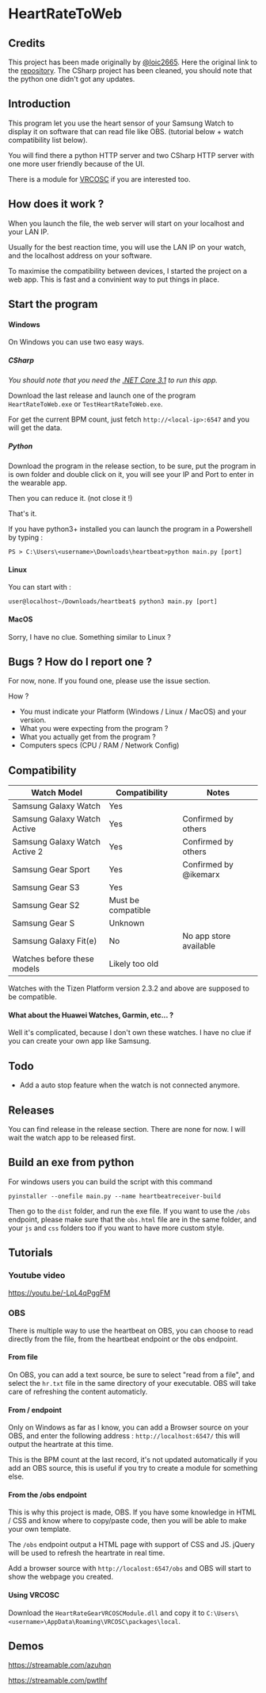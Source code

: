 # HeartRateToWeb

## Credits

This project has been made originally by [@loic2665](https://github.com/loic2665).
Here the original link to the [repository](https://github.com/loic2665/HeartRateToWeb).
The CSharp project has been cleaned, you should note that the python one didn't got any updates.

## Introduction

This program let you use the heart sensor of your Samsung Watch to display it on software that can read file like OBS. (tutorial below + watch compatibility list below). 

You will find there a python HTTP server and two CSharp HTTP server with one more user friendly because of the UI.

There is a module for [VRCOSC](https://github.com/VolcanicArts/VRCOSC) if you are interested too.

## How does it work ?

When you launch the file, the web server will start on your localhost and your LAN IP.

Usually for the best reaction time, you will use the LAN IP on your watch, and the localhost address on your software.

To maximise the compatibility between devices, I started the project on a web app. This is fast and a convinient way to put things in place.

## Start the program

#### Windows

On Windows you can use two easy ways.

##### CSharp

*You should note that you need the [.NET Core 3.1](https://dotnet.microsoft.com/fr-fr/download/dotnet/3.1) to run this app.*

Download the last release and launch one of the program `HeartRateToWeb.exe` or `TestHeartRateToWeb.exe`.

For get the current BPM count, just fetch `http://<local-ip>:6547` and you will get the data.

##### Python

Download the program in the release section, to be sure, put the program in is own folder
and double click on it, you will see your IP and Port to enter in the wearable app.

Then you can reduce it. (not close it !)

That's it.

If you have python3+ installed you can launch the program in a Powershell
by typing : 

```
PS > C:\Users\<username>\Downloads\heartbeat>python main.py [port]
``` 
#### Linux

You can start with : 
```
user@localhost~/Downloads/heartbeat$ python3 main.py [port]
```

#### MacOS

Sorry, I have no clue. Something similar to Linux ?

## Bugs ? How do I report one ?

For now, none. If you found one, please use the issue section.

How ? 

 - You must indicate your Platform (Windows / Linux / MacOS) and your version.
 - What you were expecting from the program ?
 - What you actually get from the program ?
 - Computers specs (CPU / RAM / Network Config)


## Compatibility


| Watch Model                        | Compatibility          | Notes                              |
|------------------------------------|------------------------|------------------------------------|
| Samsung Galaxy Watch               | Yes                    |                                    |
| Samsung Galaxy Watch Active        | Yes                    | Confirmed by others               |
| Samsung Galaxy Watch Active 2      | Yes                    | Confirmed by others               |
| Samsung Gear Sport                 | Yes                    | Confirmed by @ikemarx             |
| Samsung Gear S3                    | Yes      |                                    |
| Samsung Gear S2                    | Must be compatible     |                                    |
| Samsung Gear S                     | Unknown                |                                    |
| Samsung Galaxy Fit(e)              | No                     | No app store available            |
| Watches before these models        | Likely too old         |                                    |

Watches with the Tizen Platform version 2.3.2 and above are supposed to be compatible.

#### What about the Huawei Watches, Garmin, etc... ?

Well it's complicated, because I don't own these watches. I have no clue if you can create your own app like Samsung.

## Todo

 - Add a auto stop feature when the watch is not connected anymore.

## Releases

You can find release in the release section. There are none for now.
I will wait the watch app to be released first.

## Build an exe from python

For windows users you can build the script with this command

```
pyinstaller --onefile main.py --name heartbeatreceiver-build
```

Then go to the `dist` folder, and run the exe file. If you want to use the `/obs` endpoint, please make sure that the `obs.html` file are in the 
same folder, and your `js` and `css` folders too if you want to have more custom style.

## Tutorials

### Youtube video

https://youtu.be/-LpL4qPggFM

### OBS

There is multiple way to use the heartbeat on OBS, you can choose to read directly from the file, from the heartbeat endpoint 
or the obs endpoint.

#### From file

On OBS, you can add a text source, be sure to select "read from a file", and select the `hr.txt` file in the same directory of your
executable. OBS will take care of refreshing the content automaticly.

#### From / endpoint

Only on Windows as far as I know, you can add a Browser source on your OBS, and enter the following
address : `http://localhost:6547/` this will output the heartrate at this time.

This is the BPM count at the last record, it's not updated automatically if you add an OBS source, this is useful if you try to create a module for something else.

#### From the /obs endpoint

This is why this project is made, OBS. If you have some knowledge in HTML / CSS and know where to copy/paste code, then
you will be able to make your own template.

The `/obs` endpoint output a HTML page with support of CSS and JS. 
jQuery will be used to refresh the heartrate in real time.

Add a browser source with `http://localost:6547/obs` and OBS will start to show the webpage you created.

#### Using VRCOSC

Download the `HeartRateGearVRCOSCModule.dll` and copy it to `C:\Users\<username>\AppData\Roaming\VRCOSC\packages\local`.

## Demos 

https://streamable.com/azuhqn

https://streamable.com/pwtlhf
